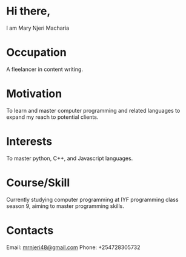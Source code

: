 # Hi there,
I am Mary Njeri Macharia
# Occupation
A fleelancer in content writing.
# Motivation
To learn and master computer programming and related languages to expand my reach to potential clients.  
# Interests
To master python, C++, and Javascript languages.
# Course/Skill
Currently studying computer programming at IYF programming class season 9, aiming to master programming skills.
# Contacts
Email: mrnjeri48@gmail.com
Phone: +254728305732
